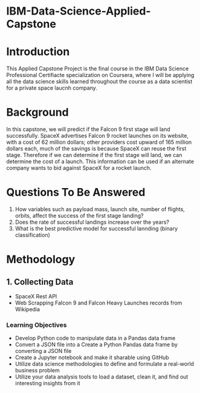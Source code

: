 # IBM-Data-Science-Applied-Capstone

# Introduction
This Applied Capstone Project is the final course in the IBM Data Science Professional Certifiacte specialization on Coursera, where I will be applying all the data science skills learned throughout the course as a data scientist for a private space laucnh company.

# Background
In this capstone, we will predict if the Falcon 9 first stage will land successfully. SpaceX advertises Falcon 9 rocket launches on its website, with a cost of 62 million dollars; other providers cost upward of 165 million dollars each, much of the savings is because SpaceX can reuse the first stage. Therefore if we can determine if the first stage will land, we can determine the cost of a launch. This information can be used if an alternate company wants to bid against SpaceX for a rocket launch.

# Questions To Be Answered
1. How variables such as payload mass, launch site, number of flights, orbits, affect the success of the first stage landing?
2. Does the rate of successful landings increase over the years?
3. What is the best predictive model for successful lannding (binary classification)

# Methodology

## 1. Collecting Data
  - SpaceX Rest API
  - Web Scrapping Falcon 9 and Falcon Heavy Launches records from Wikipedia
### Learning Objectives
- Develop Python code to manipulate data in a Pandas data frame
- Convert a JSON file into a Create a Python Pandas data frame by converting a JSON file
- Create a Jupyter notebook and make it sharable using GitHub
- Utilize data science methodologies to define and formulate a real-world business problem
- Utilize your data analysis tools to load a dataset, clean it, and find out interesting insights from it

